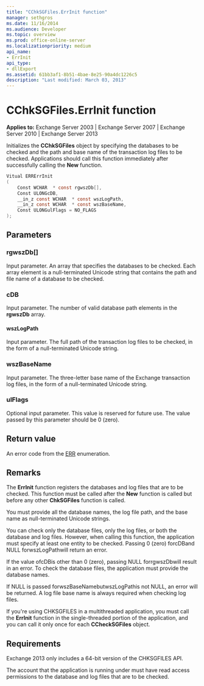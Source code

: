 ```yaml
---
title: "CChkSGFiles.ErrInit function"
manager: sethgros
ms.date: 11/16/2014
ms.audience: Developer
ms.topic: overview
ms.prod: office-online-server
ms.localizationpriority: medium
api_name:
- ErrInit
api_type:
- dllExport
ms.assetid: 61bb3af1-8b51-4bae-8e25-90a4dc1226c5
description: "Last modified: March 03, 2013"
---
```


# CChkSGFiles.ErrInit function
  
**Applies to:** Exchange Server 2003 | Exchange Server 2007 | Exchange Server 2010 | Exchange Server 2013
  
Initializes the **CChkSGFiles** object by specifying the databases to be checked and the path and base name of the transaction log files to be checked. Applications should call this function immediately after successfully calling the **New** function.
  
```cs
Vitual ERRErrInit  
(
    Const WCHAR  * const rgwszDb[],
    Const ULONGcDB,
    __in_z const WCHAR  * const wszLogPath,
    __in_z const WCHAR  * const wszBaseName,
    Const ULONGulFlags = NO_FLAGS
);

```

## Parameters

### rgwszDb[]
  
Input parameter. An array that specifies the databases to be checked. Each array element is a null-terminated Unicode string that contains the path and file name of a database to be checked.

### cDB
  
Input parameter. The number of valid database path elements in the **rgwszDb** array.

#### wszLogPath
  
Input parameter. The full path of the transaction log files to be checked, in the form of a null-terminated Unicode string.

### wszBaseName
  
Input parameter. The three-letter base name of the Exchange transaction log files, in the form of a null-terminated Unicode string.

### ulFlags
  
Optional input parameter. This value is reserved for future use. The value passed by this parameter should be 0 (zero).

## Return value

An error code from the [ERR](cchksgfiles-err-enumeration.md) enumeration.
  
## Remarks

The **ErrInit** function registers the databases and log files that are to be checked. This function must be called after the **New** function is called but before any other **ChkSGFiles** function is called.
  
You must provide all the database names, the log file path, and the base name as null-terminated Unicode strings.
  
You can check only the database files, only the log files, or both the database and log files. However, when calling this function, the application must specify at least one entity to be checked. Passing 0 (zero) forcDBand NULL forwszLogPathwill return an error.
  
If the value ofcDBis other than 0 (zero), passing NULL forrgwszDbwill result in an error. To check the database files, the application must provide the database names.
  
If NULL is passed forwszBaseNamebutwszLogPathis not NULL, an error will be returned. A log file base name is always required when checking log files.
  
If you're using CHKSGFILES in a multithreaded application, you must call the **ErrInit** function in the single-threaded portion of the application, and you can call it only once for each **CCheckSGFiles** object.
  
## Requirements

Exchange 2013 only includes a 64-bit version of the CHKSGFILES API.
  
The account that the application is running under must have read access permissions to the database and log files that are to be checked.
